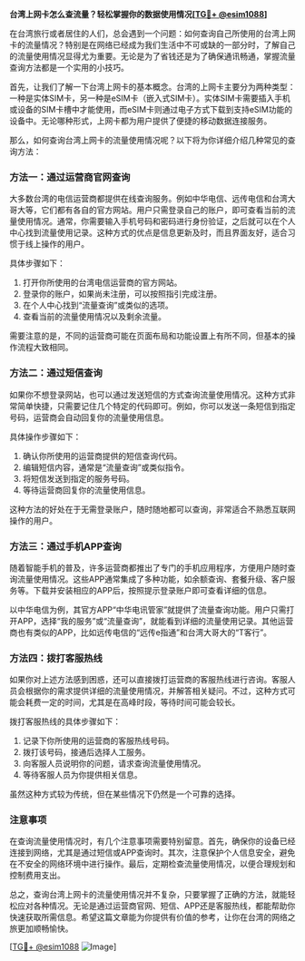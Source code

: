 **台湾上网卡怎么查流量？轻松掌握你的数据使用情况[[TG💪+ @esim1088](https://t.me/s/esim1088)]**

在台湾旅行或者居住的人们，总会遇到一个问题：如何查询自己所使用的台湾上网卡的流量情况？特别是在网络已经成为我们生活中不可或缺的一部分时，了解自己的流量使用情况显得尤为重要。无论是为了省钱还是为了确保通讯畅通，掌握流量查询方法都是一个实用的小技巧。

首先，让我们了解一下台湾上网卡的基本概念。台湾的上网卡主要分为两种类型：一种是实体SIM卡，另一种是eSIM卡（嵌入式SIM卡）。实体SIM卡需要插入手机或设备的SIM卡槽中才能使用，而eSIM卡则通过电子方式下载到支持eSIM功能的设备中。无论哪种形式，上网卡都为用户提供了便捷的移动数据连接服务。

那么，如何查询台湾上网卡的流量使用情况呢？以下将为你详细介绍几种常见的查询方法：

### 方法一：通过运营商官网查询

大多数台湾的电信运营商都提供在线查询服务。例如中华电信、远传电信和台湾大哥大等，它们都有各自的官方网站。用户只需登录自己的账户，即可查看当前的流量使用情况。通常，你需要输入手机号码和密码进行身份验证，之后就可以在个人中心找到流量使用记录。这种方式的优点是信息更新及时，而且界面友好，适合习惯于线上操作的用户。

具体步骤如下：
1. 打开你所使用的台湾电信运营商的官方网站。
2. 登录你的账户，如果尚未注册，可以按照指引完成注册。
3. 在个人中心找到“流量查询”或类似的选项。
4. 查看当前的流量使用情况以及剩余流量。

需要注意的是，不同的运营商可能在页面布局和功能设置上有所不同，但基本的操作流程大致相同。

### 方法二：通过短信查询

如果你不想登录网站，也可以通过发送短信的方式查询流量使用情况。这种方式非常简单快捷，只需要记住几个特定的代码即可。例如，你可以发送一条短信到指定号码，运营商会自动回复你的流量使用信息。

具体操作步骤如下：
1. 确认你所使用的运营商提供的短信查询代码。
2. 编辑短信内容，通常是“流量查询”或类似指令。
3. 将短信发送到指定的服务号码。
4. 等待运营商回复你的流量使用信息。

这种方法的好处在于无需登录账户，随时随地都可以查询，非常适合不熟悉互联网操作的用户。

### 方法三：通过手机APP查询

随着智能手机的普及，许多运营商都推出了专门的手机应用程序，方便用户随时查询流量使用情况。这些APP通常集成了多种功能，如余额查询、套餐升级、客户服务等。下载并安装相应的APP后，按照提示登录账户即可查看详细的信息。

以中华电信为例，其官方APP“中华电讯管家”就提供了流量查询功能。用户只需打开APP，选择“我的服务”或“流量查询”，就能看到详细的流量使用记录。其他运营商也有类似的APP，比如远传电信的“远传e指通”和台湾大哥大的“T客行”。

### 方法四：拨打客服热线

如果你对上述方法感到困惑，还可以直接拨打运营商的客服热线进行咨询。客服人员会根据你的需求提供详细的流量使用情况，并解答相关疑问。不过，这种方式可能会耗费一定的时间，尤其是在高峰时段，等待时间可能会较长。

拨打客服热线的具体步骤如下：
1. 记录下你所使用的运营商的客服热线号码。
2. 拨打该号码，接通后选择人工服务。
3. 向客服人员说明你的问题，请求查询流量使用情况。
4. 等待客服人员为你提供相关信息。

虽然这种方式较为传统，但在某些情况下仍然是一个可靠的选择。

### 注意事项

在查询流量使用情况时，有几个注意事项需要特别留意。首先，确保你的设备已经连接到网络，尤其是通过短信或APP查询时。其次，注意保护个人信息安全，避免在不安全的网络环境中进行操作。最后，定期检查流量使用情况，以便合理规划和控制费用支出。

总之，查询台湾上网卡的流量使用情况并不复杂，只要掌握了正确的方法，就能轻松应对各种情况。无论是通过运营商官网、短信、APP还是客服热线，都能帮助你快速获取所需信息。希望这篇文章能为你提供有价值的参考，让你在台湾的网络之旅更加顺畅愉快。

[[TG💪+ @esim1088](https://t.me/s/esim1088) ![Image](https://i.postimg.cc/4NQfJmqS/Snipaste-2025-05-13-00-14-12.png)]